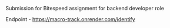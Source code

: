 Submission for Bitespeed assignment for backend developer role

Endpoint - https://macro-track.onrender.com/identify
